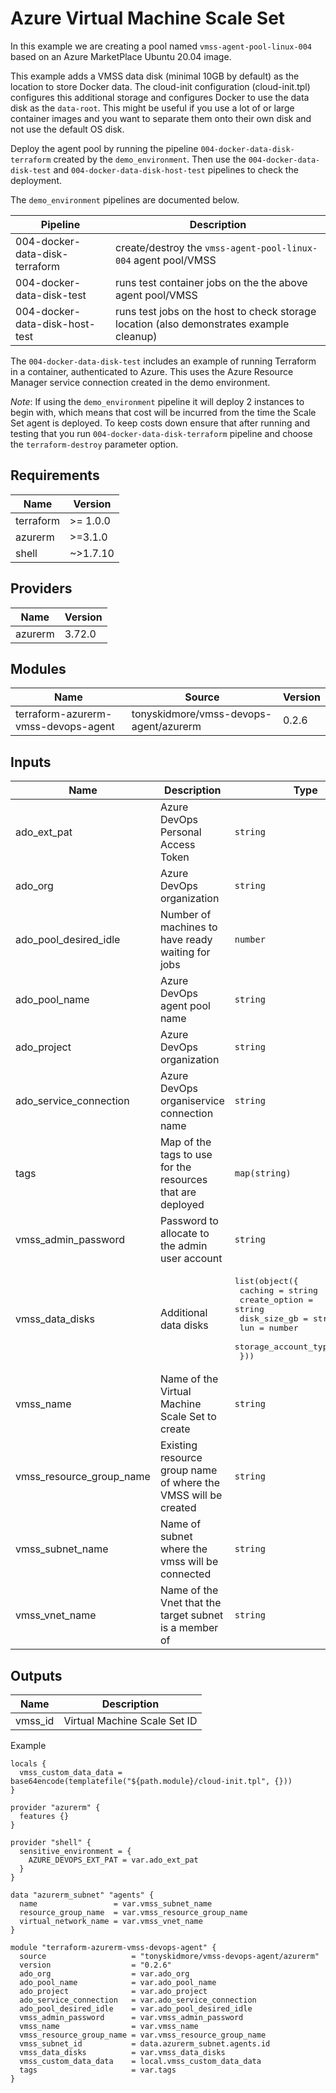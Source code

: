 # Azure Virtual Machine Scale Set

In this example we are creating a pool named `vmss-agent-pool-linux-004` based on an Azure MarketPlace Ubuntu 20.04 image.

This example adds a VMSS data disk (minimal 10GB by default) as the location to store Docker data.  The cloud-init configuration (cloud-init.tpl) configures this additional storage and configures Docker to use the data disk as the `data-root`.  This might be useful if you use a lot of or large container images and you want to separate them onto their own disk and not use the default OS disk.

Deploy the agent pool by running the pipeline `004-docker-data-disk-terraform` created by the `demo_environment`.  Then use the `004-docker-data-disk-test` and `004-docker-data-disk-host-test` pipelines to check the deployment.

The `demo_environment` pipelines are documented below.

| Pipeline                        | Description                                                                              |
|---------------------------------|------------------------------------------------------------------------------------------|
| 004-docker-data-disk-terraform  | create/destroy the `vmss-agent-pool-linux-004` agent pool/VMSS                           |
| 004-docker-data-disk-test       | runs test container jobs on the the above agent pool/VMSS                                |
| 004-docker-data-disk-host-test  | runs test jobs on the host to check storage location (also demonstrates example cleanup) |

The `004-docker-data-disk-test` includes an example of running Terraform in a container, authenticated to Azure.
This uses the Azure Resource Manager service connection created in the demo environment.

_Note_:
If using the `demo_environment` pipeline it will deploy 2 instances to begin with, which means that cost will be incurred from the time the Scale Set agent is deployed.  To keep costs down ensure that after running and testing that you run `004-docker-data-disk-terraform` pipeline and choose the `terraform-destroy` parameter option.


<!-- BEGIN_TF_DOCS -->

## Requirements

| Name | Version |
|------|---------|
| terraform | >= 1.0.0 |
| azurerm | >=3.1.0 |
| shell | ~>1.7.10 |
## Providers

| Name | Version |
|------|---------|
| azurerm | 3.72.0 |
## Modules

| Name | Source | Version |
|------|--------|---------|
| terraform-azurerm-vmss-devops-agent | tonyskidmore/vmss-devops-agent/azurerm | 0.2.6 |
## Inputs

| Name | Description | Type | Default | Required |
|------|-------------|------|---------|:--------:|
| ado\_ext\_pat | Azure DevOps Personal Access Token | `string` | n/a | yes |
| ado\_org | Azure DevOps organization | `string` | n/a | yes |
| ado\_pool\_desired\_idle | Number of machines to have ready waiting for jobs | `number` | n/a | yes |
| ado\_pool\_name | Azure DevOps agent pool name | `string` | n/a | yes |
| ado\_project | Azure DevOps organization | `string` | n/a | yes |
| ado\_service\_connection | Azure DevOps organiservice connection name | `string` | n/a | yes |
| tags | Map of the tags to use for the resources that are deployed | `map(string)` | `{}` | no |
| vmss\_admin\_password | Password to allocate to the admin user account | `string` | n/a | yes |
| vmss\_data\_disks | Additional data disks | <pre>list(object({<br>    caching              = string<br>    create_option        = string<br>    disk_size_gb         = string<br>    lun                  = number<br>    storage_account_type = string<br>  }))</pre> | `[]` | no |
| vmss\_name | Name of the Virtual Machine Scale Set to create | `string` | n/a | yes |
| vmss\_resource\_group\_name | Existing resource group name of where the VMSS will be created | `string` | n/a | yes |
| vmss\_subnet\_name | Name of subnet where the vmss will be connected | `string` | n/a | yes |
| vmss\_vnet\_name | Name of the Vnet that the target subnet is a member of | `string` | n/a | yes |
## Outputs

| Name | Description |
|------|-------------|
| vmss\_id | Virtual Machine Scale Set ID |

Example

```hcl
locals {
  vmss_custom_data_data = base64encode(templatefile("${path.module}/cloud-init.tpl", {}))
}

provider "azurerm" {
  features {}
}

provider "shell" {
  sensitive_environment = {
    AZURE_DEVOPS_EXT_PAT = var.ado_ext_pat
  }
}

data "azurerm_subnet" "agents" {
  name                 = var.vmss_subnet_name
  resource_group_name  = var.vmss_resource_group_name
  virtual_network_name = var.vmss_vnet_name
}

module "terraform-azurerm-vmss-devops-agent" {
  source                   = "tonyskidmore/vmss-devops-agent/azurerm"
  version                  = "0.2.6"
  ado_org                  = var.ado_org
  ado_pool_name            = var.ado_pool_name
  ado_project              = var.ado_project
  ado_service_connection   = var.ado_service_connection
  ado_pool_desired_idle    = var.ado_pool_desired_idle
  vmss_admin_password      = var.vmss_admin_password
  vmss_name                = var.vmss_name
  vmss_resource_group_name = var.vmss_resource_group_name
  vmss_subnet_id           = data.azurerm_subnet.agents.id
  vmss_data_disks          = var.vmss_data_disks
  vmss_custom_data_data    = local.vmss_custom_data_data
  tags                     = var.tags
}
```
<!-- END_TF_DOCS -->
